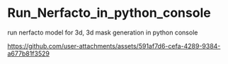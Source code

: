 # Run_Nerfacto_in_python_console
run nerfacto model for 3d, 3d mask generation in python console


https://github.com/user-attachments/assets/591af7d6-cefa-4289-9384-a677b81f3529

